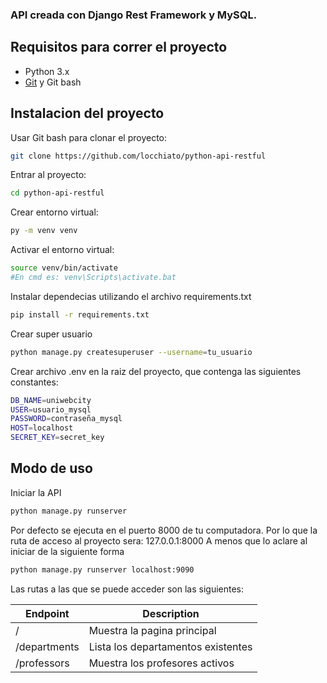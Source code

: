 

### API creada con Django Rest Framework y MySQL.


## Requisitos para correr el proyecto

- Python 3.x
- [Git](https://git-scm.com/)  y Git bash


## Instalacion del proyecto

Usar Git bash para clonar el proyecto:

```bash
git clone https://github.com/locchiato/python-api-restful
```

Entrar al proyecto:
```bash
cd python-api-restful
```

Crear entorno virtual:
```bash
py -m venv venv
```

Activar el entorno virtual:
```bash
source venv/bin/activate
#En cmd es: venv\Scripts\activate.bat
```

Instalar dependecias utilizando el archivo requirements.txt
```bash
pip install -r requirements.txt
```

Crear super usuario
```bash
python manage.py createsuperuser --username=tu_usuario
```

Crear archivo .env en la raiz del proyecto, que contenga las siguientes constantes:
```bash
DB_NAME=uniwebcity
USER=usuario_mysql
PASSWORD=contraseña_mysql
HOST=localhost
SECRET_KEY=secret_key
```


## Modo de uso

Iniciar la API
```bash
python manage.py runserver
```

Por defecto se ejecuta en el puerto 8000 de tu computadora.
Por lo que la ruta de acceso al proyecto sera: 127.0.0.1:8000
A menos que lo aclare al iniciar de la siguiente forma
```bash
python manage.py runserver localhost:9090
```


Las rutas a las que se puede acceder son las siguientes:

| Endpoint | Description |
| --- | --- |
| / | Muestra la pagina principal |
| /departments | Lista los departamentos existentes |
| /professors | Muestra los profesores activos |

